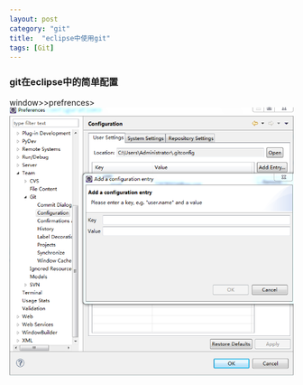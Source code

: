 ```yaml
---
layout: post
category: "git"
title:  "eclipse中使用git"
tags: [Git]
---
```

### git在eclipse中的简单配置 ###   
<!--more-->  

window>>prefrences>
![](../../markdownImg/git/eclipseGit.PNG)


